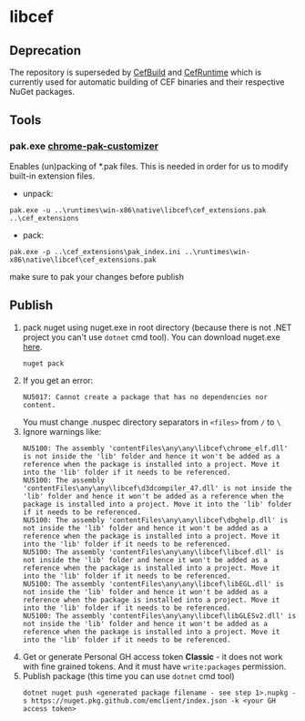 # libcef

## Deprecation

The repository is superseded by [CefBuild](https://github.com/emclient/CefBuild/) and [CefRuntime](https://github.com/emclient/CefRuntime/) which is currently used for automatic building of CEF binaries and their respective NuGet packages.

## Tools

### pak.exe [chrome-pak-customizer](https://github.com/myfreeer/chrome-pak-customizer)
Enables (un)packing of *.pak files. This is needed in order for us to modify built-in extension files.
- unpack:
```
pak.exe -u ..\runtimes\win-x86\native\libcef\cef_extensions.pak ..\cef_extensions
```

- pack:
```
pak.exe -p ..\cef_extensions\pak_index.ini ..\runtimes\win-x86\native\libcef\cef_extensions.pak
```

make sure to pak your changes before publish

## Publish

1. pack nuget using nuget.exe in root directory (because there is not .NET project you can't use `dotnet` cmd tool). You can download nuget.exe [here](https://www.nuget.org/downloads).
	```
	nuget pack
	```
2. If you get an error:
	```
	NU5017: Cannot create a package that has no dependencies nor content.
	```
	You must change .nuspec directory separators in `<files>` from `/` to `\`
3. Ignore warnings like:
	```
	NU5100: The assembly 'contentFiles\any\any\libcef\chrome_elf.dll' is not inside the 'lib' folder and hence it won't be added as a reference when the package is installed into a project. Move it into the 'lib' folder if it needs to be referenced.
	NU5100: The assembly 'contentFiles\any\any\libcef\d3dcompiler_47.dll' is not inside the 'lib' folder and hence it won't be added as a reference when the package is installed into a project. Move it into the 'lib' folder if it needs to be referenced.
	NU5100: The assembly 'contentFiles\any\any\libcef\dbghelp.dll' is not inside the 'lib' folder and hence it won't be added as a reference when the package is installed into a project. Move it into the 'lib' folder if it needs to be referenced.
	NU5100: The assembly 'contentFiles\any\any\libcef\libcef.dll' is not inside the 'lib' folder and hence it won't be added as a reference when the package is installed into a project. Move it into the 'lib' folder if it needs to be referenced.
	NU5100: The assembly 'contentFiles\any\any\libcef\libEGL.dll' is not inside the 'lib' folder and hence it won't be added as a reference when the package is installed into a project. Move it into the 'lib' folder if it needs to be referenced.
	NU5100: The assembly 'contentFiles\any\any\libcef\libGLESv2.dll' is not inside the 'lib' folder and hence it won't be added as a reference when the package is installed into a project. Move it into the 'lib' folder if it needs to be referenced.
	```
4. Get or generate Personal GH access token **Classic** - it does not work with fine grained tokens. And it must have `write:packages` permission.
5. Publish package (this time you can use `dotnet` cmd tool)
	```
	dotnet nuget push <generated package filename - see step 1>.nupkg -s https://nuget.pkg.github.com/emclient/index.json -k <your GH access token>
	```
